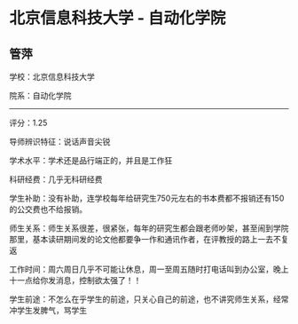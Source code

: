 # 北京信息科技大学 - 自动化学院

## 管萍

学校：北京信息科技大学

院系：自动化学院

* * *

评分：1.25

导师辨识特征：说话声音尖锐

学术水平：学术还是品行端正的，并且是工作狂

科研经费：几乎无科研经费

学生补助：没有补助，连学校每年给研究生750元左右的书本费都不报销还有150的公交费也不给报销。

师生关系：师生关系很差，很紧张，每年的研究生都会跟老师吵架，甚至闹到学院那里，基本读研期间发的论文他都要争一作和通讯作者，在评教授的路上一去不复返

工作时间：周六周日几乎不可能让休息，周一至周五随时打电话叫到办公室，晚上十一点给你发消息，控制欲太强了！！

学生前途：不怎么在乎学生的前途，只关心自己的前途，也不讲究师生关系，经常冲学生发脾气，骂学生